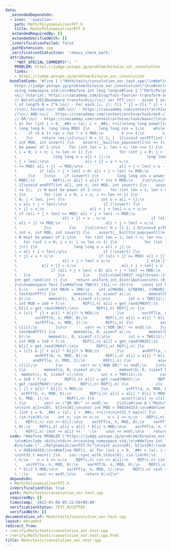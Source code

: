 ```yaml
---
data:
  _extendedDependsOn:
  - icon: ':question:'
    path: Math/Polynomial/xorFFT.h
    title: Math/Polynomial/xorFFT.h
  _extendedRequiredBy: []
  _extendedVerifiedWith: []
  _isVerificationFailed: false
  _pathExtension: cpp
  _verificationStatusIcon: ':heavy_check_mark:'
  attributes:
    '*NOT_SPECIAL_COMMENTS*': ''
    PROBLEM: https://judge.yosupo.jp/problem/bitwise_xor_convolution
    links:
    - https://judge.yosupo.jp/problem/bitwise_xor_convolution
  bundledCode: "#line 1 \"Math/tests/convolution_xor.test.cpp\"\n#define PROBLEM \"\
    https://judge.yosupo.jp/problem/bitwise_xor_convolution\"\n\n#include <bits/stdc++.h>\n\
    using namespace std;\n\n#define int long long\n#line 1 \"Math/Polynomial/xorFFT.h\"\
    \n// Tutorial: https://csacademy.com/blog/fast-fourier-transform-and-variations-of-it\n\
    // Walsh\u2013Hadamard transform\n//\n// xor FFT:\n// - Given 2 arrays A and B\
    \ of length N = 2^k.\n// - For each (i, j): C[i ^ j] = C[i ^ j] + A[i] * B[j]\n\
    //\n// Tested:\n// XOR:\n// - https://csacademy.com/contest/archive/task/random_nim_generator/\n\
    //\n// AND:\n// - https://csacademy.com/contest/archive/task/and-closure\n//\n\
    // OR:\n// - https://csacademy.com/contest/archive/task/maxor/\n\n#define REP(i,\
    \ a) for (int i = 0, _##i = (a); i < _##i; ++i)\nlong long power(long long x,\
    \ long long k, long long MOD) {\n    long long res = 1;\n    while (k) {\n   \
    \     if (k & 1) res = res * x % MOD;\n        k >>= 1;\n        x = x * x % MOD;\n\
    \    }\n    return res;\n}\n\n// H = [1 1; 1 -1]\nvoid xorFFT(int a[], int n,\
    \ int MOD, int invert) {\n    assert(__builtin_popcountll(n) == 1);  // N must\
    \ be power of 2.\n\n    for (int len = 1; len < n; len <<= 1) {\n        for (int\
    \ i = 0; i < n; i += len << 1) {\n            for (int j = 0; j < len; j++) {\n\
    \                long long u = a[i + j];\n                long long v = a[i +\
    \ j + len];\n\n                a[i + j] = u + v;\n                if (a[i + j]\
    \ >= MOD) a[i + j] -= MOD;\n\n                a[i + j + len] = u - v;\n      \
    \          if (a[i + j + len] < 0) a[i + j + len] += MOD;\n            }\n   \
    \     }\n    }\n\n    if (invert) {\n        long long inv = power(n, MOD - 2,\
    \ MOD);\n        REP(i,n) a[i] = a[i] * inv % MOD;\n    }\n}\n\n// H = [0 1; 1\
    \ 1]\nvoid andFFT(int a[], int n, int MOD, int invert) {\n    assert(__builtin_popcountll(n)\
    \ == 1);  // N must be power of 2.\n\n    for (int len = 1; len < n; len <<= 1)\
    \ {\n        for (int i = 0; i < n; i += len << 1) {\n            for (int j =\
    \ 0; j < len; j++) {\n                int u = a[i + j];\n                int v\
    \ = a[i + j + len];\n\n                if (!invert) {\n                    a[i\
    \ + j] = v;\n                    a[i + j + len] = u + v;\n                   \
    \ if (a[i + j + len] >= MOD) a[i + j + len] -= MOD;\n                } else {\n\
    \                    a[i + j] = v - u;\n                    if (a[i + j] < 0)\
    \ a[i + j] += MOD;\n                    a[i + j + len] = u;\n                }\n\
    \            }\n        }\n    }\n}\n\n// H = [1 1; 1 0]\nvoid orFFT(int a[],\
    \ int n, int MOD, int invert) {\n    assert(__builtin_popcountll(n) == 1);  //\
    \ N must be power of 2.\n\n    for (int len = 1; len < n; len <<= 1) {\n     \
    \   for (int i = 0; i < n; i += len << 1) {\n            for (int j = 0; j < len;\
    \ j++) {\n                long long u = a[i + j];\n                long long v\
    \ = a[i + j + len];\n\n                if (!invert) {\n                    a[i\
    \ + j] = u + v;\n                    if (a[i + j] >= MOD) a[i + j] -= MOD;\n\n\
    \                    a[i + j + len] = u;\n                } else {\n         \
    \           a[i + j] = v;\n                    a[i + j + len] = u - v;\n     \
    \               if (a[i + j + len] < 0) a[i + j + len] += MOD;\n             \
    \   }\n            }\n        }\n    }\n}\n\nmt19937 rng(chrono::steady_clock::now().time_since_epoch().count());\n\
    int get_rand(int r) {\n    return uniform_int_distribution<int> (0, r-1)(rng);\n\
    }\n\nnamespace Test {\n#define TWO(X) (1LL << (X))\n    const int MAXN = 1e5 +\
    \ 5;\n    const int MAXV = 100;\n    int a[MAXN], b[MAXN], c[MAXN];\n    void\
    \ testXorFFT() {\n        memset(a, 0, sizeof a);\n        memset(b, 0, sizeof\
    \ b);\n        memset(c, 0, sizeof c);\n\n        int n = TWO(11);\n        const\
    \ int MOD = 1e9 + 7;\n        REP(i,n) a[i] = get_rand(MAXV);\n        REP(i,n)\
    \ b[i] = get_rand(MAXV);\n\n        REP(i,n) REP(j,n) {\n            c[i ^ j]\
    \ = (c[i ^ j] + a[i] * b[j]) % MOD;\n        }\n        xorFFT(a, n, MOD, 0);\n\
    \        xorFFT(b, n, MOD, 0);\n        REP(i,n) a[i] = a[i] * b[i] % MOD;\n\n\
    \        xorFFT(a, n, MOD, 1);\n        REP(i,n) {\n            assert(a[i] ==\
    \ c[i]);\n        }\n\n        cerr << \"XOR OK\" << endl;\n    }\n\n    void\
    \ testAndFFT() {\n        memset(a, 0, sizeof a);\n        memset(b, 0, sizeof\
    \ b);\n        memset(c, 0, sizeof c);\n\n        int n = TWO(11);\n        const\
    \ int MOD = 1e9 + 7;\n        REP(i,n) a[i] = get_rand(MAXV);\n        REP(i,n)\
    \ b[i] = get_rand(MAXV);\n\n        REP(i,n) REP(j,n) {\n            c[i & j]\
    \ = (c[i & j] + a[i] * b[j]) % MOD;\n        }\n        andFFT(a, n, MOD, 0);\n\
    \        andFFT(b, n, MOD, 0);\n        REP(i,n) a[i] = a[i] * b[i] % MOD;\n \
    \       andFFT(a, n, MOD, 1);\n        REP(i,n) {\n            assert(a[i] ==\
    \ c[i]);\n        }\n        cerr << \"AND OK\" << endl;\n    }\n\n    void testOrFFT()\
    \ {\n        memset(a, 0, sizeof a);\n        memset(b, 0, sizeof b);\n      \
    \  memset(c, 0, sizeof c);\n\n        int n = TWO(11);\n        const int MOD\
    \ = 1e9 + 7;\n        REP(i,n) a[i] = get_rand(MAXV);\n        REP(i,n) b[i] =\
    \ get_rand(MAXV);\n\n        REP(i,n) REP(j,n) {\n            c[i | j] = (c[i\
    \ | j] + a[i] * b[j]) % MOD;\n        }\n        orFFT(a, n, MOD, 0);\n      \
    \  orFFT(b, n, MOD, 0);\n        REP(i,n) a[i] = a[i] * b[i] % MOD;\n        orFFT(a,\
    \ n, MOD, 1);\n        REP(i,n) {\n            assert(a[i] == c[i]);\n       \
    \ }\n        cerr << \"OR OK\" << endl;\n    }\n}\n#line 8 \"Math/tests/convolution_xor.test.cpp\"\
    \n\nint a[1<<20], b[1<<20];\nconst int MOD = 998244353;\n\n#define REP(i, a) for\
    \ (int i = 0, _##i = (a); i < _##i; ++i)\n\nint32_t main() {\n    ios::sync_with_stdio(0);\
    \ cin.tie(0);\n    int n; cin >> n;\n    n = 1 << n;\n    REP(i,n) cin >> a[i];\n\
    \    REP(i,n) cin >> b[i];\n\n    xorFFT(a, n, MOD, 0);\n    xorFFT(b, n, MOD,\
    \ 0);\n    REP(i,n) a[i] = a[i] * b[i] % MOD;\n\n    xorFFT(a, n, MOD, 1);\n\n\
    \    REP(i,n) cout << a[i] << ' ';\n    cout << endl;\n\n    return 0;\n}\n"
  code: "#define PROBLEM \"https://judge.yosupo.jp/problem/bitwise_xor_convolution\"\
    \n\n#include <bits/stdc++.h>\nusing namespace std;\n\n#define int long long\n\
    #include \"../Polynomial/xorFFT.h\"\n\nint a[1<<20], b[1<<20];\nconst int MOD\
    \ = 998244353;\n\n#define REP(i, a) for (int i = 0, _##i = (a); i < _##i; ++i)\n\
    \nint32_t main() {\n    ios::sync_with_stdio(0); cin.tie(0);\n    int n; cin >>\
    \ n;\n    n = 1 << n;\n    REP(i,n) cin >> a[i];\n    REP(i,n) cin >> b[i];\n\n\
    \    xorFFT(a, n, MOD, 0);\n    xorFFT(b, n, MOD, 0);\n    REP(i,n) a[i] = a[i]\
    \ * b[i] % MOD;\n\n    xorFFT(a, n, MOD, 1);\n\n    REP(i,n) cout << a[i] << '\
    \ ';\n    cout << endl;\n\n    return 0;\n}\n"
  dependsOn:
  - Math/Polynomial/xorFFT.h
  isVerificationFile: true
  path: Math/tests/convolution_xor.test.cpp
  requiredBy: []
  timestamp: '2022-01-06 05:22:56+08:00'
  verificationStatus: TEST_ACCEPTED
  verifiedWith: []
documentation_of: Math/tests/convolution_xor.test.cpp
layout: document
redirect_from:
- /verify/Math/tests/convolution_xor.test.cpp
- /verify/Math/tests/convolution_xor.test.cpp.html
title: Math/tests/convolution_xor.test.cpp
---
```

